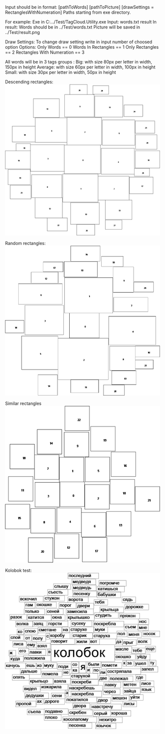 Input should be in format: 
[pathToWords] [pathToPicture] [drawSettings = RectanglesWithNumeration] 
Paths starting from exe directory.

For example:
Exe in C:.../Test/TagCloud.Utility.exe
Input: words.txt result
In result:
Words should be in ../Test/words.txt
Picture will be saved in ../Test/result.png

Draw Settings:
To change draw setting write in input number of choosed option
Options:
Only Words == 0
Words In Rectangles == 1
Only Rectangles == 2
Rectangles With Numeration == 3

All words will be in 3 tags groups : 
Big: with size 80px per letter in width, 150px in height
Average: with size 60px per letter in width, 100px in height
Small: with size 30px per letter in width, 50px in height

Descending rectangles:
![Descending](https://github.com/Rozentor/tdd/blob/master/cs/TagCloudUtility/descendingRectanglesTest.png?raw=true")

Random rectangles:
![Descending](https://github.com/Rozentor/tdd/blob/master/cs/TagCloudUtility/randomCloudTest.png?raw=true")

Similar rectangles
![Descending](https://github.com/Rozentor/tdd/blob/master/cs/TagCloudUtility/similarCloudTest.png?raw=true")

Kolobok test:
![Descending](https://github.com/Rozentor/tdd/blob/master/cs/TagCloudUtility/result.png?raw=true")
